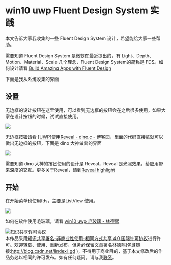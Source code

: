 # win10 uwp Fluent Design System 实践

本文告诉大家我收集的一些 Fluent Design System 设计，希望能给大家一些帮助。

需要知道 Fluent Design System 是微软在最近提出的，有  Light、Depth、Motion、Material、Scale 几个理念，Fluent Design System的简称是 FDS。如何设计请看 [Build Amazing Apps with Fluent Design ](https://channel9.msdn.com/Events/Build/2017/B8034 )

<!--more-->
<!-- csdn -->

下面是我从系统收集的界面

## 设置

无边框的设计按钮在这里使用，可以看到无边框的按钮会在之后很多使用，如果大家在设计按钮的时候，试试直接使用。

![](http://7xqpl8.com1.z0.glb.clouddn.com/34fdad35-5dfe-a75b-2b4b-8c5e313038e2%2F201812585415.jpg)

无边框按钮请看 [[UWP]使用Reveal - dino.c - 博客园](http://www.cnblogs.com/dino623/p/Reveal.html )，里面的代码直接拿就可以做出无边框的按钮，下面是 dino 大神做出的界面

![](https://images2017.cnblogs.com/blog/38937/201801/38937-20180118201118240-1586298023.gif )

需要知道 dino 大神的按钮使用的设计是 Reveal，Reveal 是光照效果，给应用带来深度的交互。更多关于Reveal，请到[Reveal highlight ](https://docs.microsoft.com/en-us/windows/uwp/design/style/reveal )

## 开始

在开始菜单也使用fds，主要是ListView 使用。

![](http://7xqpl8.com1.z0.glb.clouddn.com/34fdad35-5dfe-a75b-2b4b-8c5e313038e2%2F201812591821.jpg)

如何在软件使用毛玻璃，请看 [win10 uwp 毛玻璃 - 林德熙](https://lindexi.oschina.io/lindexi/post/win10-uwp-%E6%AF%9B%E7%8E%BB%E7%92%83.html )

<a rel="license" href="http://creativecommons.org/licenses/by-nc-sa/4.0/"><img alt="知识共享许可协议" style="border-width:0" src="https://licensebuttons.net/l/by-nc-sa/4.0/88x31.png" /></a><br />本作品采用<a rel="license" href="http://creativecommons.org/licenses/by-nc-sa/4.0/">知识共享署名-非商业性使用-相同方式共享 4.0 国际许可协议</a>进行许可。欢迎转载、使用、重新发布，但务必保留文章署名[林德熙](http://blog.csdn.net/lindexi_gd)(包含链接:http://blog.csdn.net/lindexi_gd )，不得用于商业目的，基于本文修改后的作品务必以相同的许可发布。如有任何疑问，请与我[联系](mailto:lindexi_gd@163.com)。